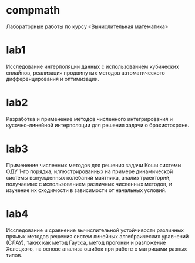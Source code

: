# compmath
Лабораторные работы по курсу «Вычислительная математика»

# lab1
Исследование интерполяции данных с использованием кубических сплайнов, реализация продвинутых методов автоматического дифференцирования и оптимизации.

# lab2
Разработка и применение методов численного интегрирования и кусочно-линейной интерполяции для решения задачи о брахистохроне.

# lab3
Применение численных методов для решения задачи Коши системы ОДУ 1-го порядка, иллюстрированных на примере динамической системы вынужденных колебаний маятника, анализ траекторий, получаемых с использованием различных численных методов, и изучение их сходимости в зависимости от начальных условий.

# lab4
Исследование и сравнение вычислительной устойчивости различных прямых методов решения систем линейных алгебраических уравнений (СЛАУ), таких как метод Гаусса, метод прогонки и разложение Холецкого, на основе анализа ошибок при работе с матрицами разных типов.